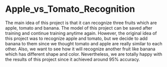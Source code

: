 # Apple_vs_Tomato_Recognition
The main idea of this project is that it can recognize three fruits which are apple, tomato and banana. The model of this project can be saved after training and continue training anytime again. However, the original idea of this project was to recognize apple and tomato, but we decide to add banana to them since we thought tomato and apple are really similar to each other. Also, we want to see how it will recognize another fruit like banana which has different shape and color. Nevertheless, we are totally happy with the results of this project since it achieved around 95% accuracy. 
